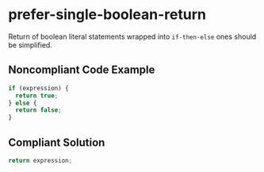 # prefer-single-boolean-return

Return of boolean literal statements wrapped into `if-then-else` ones should be simplified.

## Noncompliant Code Example

```javascript
if (expression) {
  return true;
} else {
  return false;
}
```

## Compliant Solution

```javascript
return expression;
```
